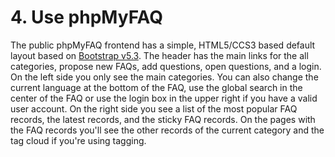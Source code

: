 # 4. Use phpMyFAQ

The public phpMyFAQ frontend has a simple, HTML5/CCS3 based default layout based on
[Bootstrap v5.3](https://getbootstrap.com/). The header has the main links for the all categories, propose new FAQs,
add questions, open questions, and a login. On the left side you only see the main categories. You can also change the
current language at the bottom of the FAQ, use the global search in the center of the FAQ or use the login box in the
upper right if you have a valid user account. On the right side you see a list of the most popular FAQ records, the
latest records, and the sticky FAQ records. On the pages with the FAQ records you'll see the other records of the
current category and the tag cloud if you're using tagging.
